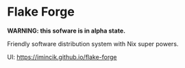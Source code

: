 # Flake Forge

**WARNING: this sofware is in alpha state.**

Friendly software distribution system with Nix super powers.

UI: https://imincik.github.io/flake-forge
